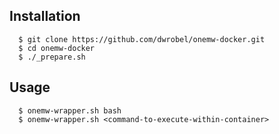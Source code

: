 
## Installation

```
  $ git clone https://github.com/dwrobel/onemw-docker.git
  $ cd onemw-docker
  $ ./_prepare.sh
```

## Usage

```
  $ onemw-wrapper.sh bash
  $ onemw-wrapper.sh <command-to-execute-within-container>
```
